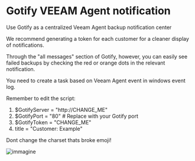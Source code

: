 # Gotify VEEAM Agent notification
Use Gotify as a centralized Veeam Agent backup notification center

We recommend generating a token for each customer for a cleaner display of notifications.

Through the "all messages" section of Gotify, however, you can easily see failed backups by checking the red or orange dots in the relevant notification.

You need to create a task based on Veeam Agent event in windows event log.

Remember to edit the script:
1. $GotifyServer = "http://CHANGE_ME"
2. $GotifyPort = "80"  # Replace with your Gotify port
3. $GotifyToken = "CHANGE_ME"
4. title = "Customer: Example"

Dont change the charset thats broke emoji!

![immagine](https://github.com/Leproide/Gotify-VEEAM-Agent-notification/assets/8448713/2f25a7fe-6df1-4129-a3a9-84f43b554bdc)
